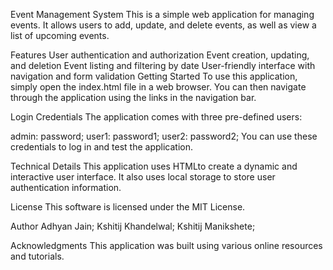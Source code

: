 Event Management System
This is a simple web application for managing events. It allows users to add, update, and delete events, as well as view a list of upcoming events.

Features
User authentication and authorization
Event creation, updating, and deletion
Event listing and filtering by date
User-friendly interface with navigation and form validation
Getting Started
To use this application, simply open the index.html file in a web browser. You can then navigate through the application using the links in the navigation bar.

Login Credentials
The application comes with three pre-defined users:

admin: password;
user1: password1;
user2: password2;
You can use these credentials to log in and test the application.

Technical Details
This application uses HTMLto create a dynamic and interactive user interface. It also uses local storage to store user authentication information.

License
This software is licensed under the MIT License.

Author
Adhyan Jain;
Kshitij Khandelwal;
Kshitij Manikshete;

Acknowledgments
This application was built using various online resources and tutorials.
